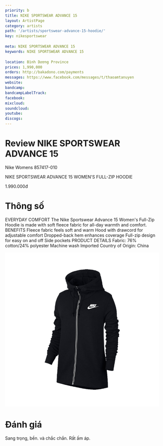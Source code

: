 ```yaml
---
priority: b
title: NIKE SPORTSWEAR ADVANCE 15
layout: ArtistPage
category: artists
path: '/artists/sportswear-advance-15-hoodie/'
key: nikesportswear

meta: NIKE SPORTSWEAR ADVANCE 15
keywords: NIKE SPORTSWEAR ADVANCE 15

location: Bình Dương Province
prices: 1,990,000
orders: http://bakadono.com/payments
messages: https://www.facebook.com/messages/t/thaoamtanuyen
website: 
bandcamp: 
bandcampLabelTrack: 
facebook: 
mixcloud: 
soundcloud: 
youtube: 
discogs: 
---
```


# Review NIKE SPORTSWEAR ADVANCE 15

Nike
Womens
857417-010

NIKE SPORTSWEAR ADVANCE 15
WOMEN'S FULL-ZIP HOODIE

1.990.000đ

# Thông số

EVERYDAY COMFORT
The Nike Sportswear Advance 15 Women's Full-Zip Hoodie is made with soft fleece fabric for all-day warmth and comfort.
BENEFITS
Fleece fabric feels soft and warm
Hood with drawcord for adjustable comfort
Dropped-back hem enhances coverage
Full-zip design for easy on and off
Side pockets
PRODUCT DETAILS
Fabric: 76% cotton/24% polyester
Machine wash
Imported
Country of Origin: China

![hinh](nikesportswear.jpg "hình")


# Đánh giá

Sang trọng, bền. và chắc chắn. Rất ấm áp.

